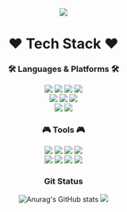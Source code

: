 <div align="center">
	<img src="https://capsule-render.vercel.app/api?type=waving&color=b520bd&height=200&section=header&text=Welcome%20to%20Juyeon's%20Github🤓&fontSize=50&animation=fadeIn&fontAlignY=40" />
	<h1/>❤ Tech Stack ❤</h1>
	<h3/>🛠 Languages & Platforms 🛠</h3>
	<img src="https://img.shields.io/badge/Java-007396?style=for-the-badge&logo=OpenJDK&logoColor=white"/> <img src="https://img.shields.io/badge/HTML5-E34F26?style=for-the-badge&logo=HTML5&logoColor=white"> <img src="https://img.shields.io/badge/CSS-1572B6?style=for-the-badge&logo=CSS3&logoColor=white"> <img src="https://img.shields.io/badge/JavaScript-F7DF1E?style=for-the-badge&logo=JavaScript&logoColor=white"><br>
	<img src="https://img.shields.io/badge/Spring Boot-6DB33F?style=for-the-badge&logo=Spring Boot&logoColor=white"> <img src="https://img.shields.io/badge/JPA-59666C?style=for-the-badge&logo=Spring&logoColor=white"> <img src="https://img.shields.io/badge/React-61DAFB?style=for-the-badge&logo=React&logoColor=white"><br>
	<img src="https://img.shields.io/badge/Oracle-F80000?style=for-the-badge&logo=Oracle&logoColor=white"> <img src="https://img.shields.io/badge/MySQL-4479A1?style=for-the-badge&logo=MySQL&logoColor=white">
	<h3/>🎮 Tools 🎮</h3>
	<img src="https://img.shields.io/badge/IntelliJ IDEA-000000?style=for-the-badge&logo=IntelliJ IDEA&logoColor=white"> <img src="https://img.shields.io/badge/Eclipse IDE-2C2255?style=for-the-badge&logo=Eclipse IDE&logoColor=white"> <img src="https://img.shields.io/badge/Visual Studio Code-007ACC?style=for-the-badge&logo=Visual Studio Code&logoColor=white"> <img src="https://img.shields.io/badge/Bootstrap-7952B3?style=for-the-badge&logo=Bootstrap&logoColor=white"><br>
	<img src="https://img.shields.io/badge/Firebase-FFCA28?style=for-the-badge&logo=Firebase&logoColor=white"> <img src="https://img.shields.io/badge/Amazon AWS-000000?style=for-the-badge&logo=Amazon AWS&logoColor=white"> <img src="https://img.shields.io/badge/Notion-232F3E?style=for-the-badge&logo=Notion&logoColor=white"> <img src="https://img.shields.io/badge/Apache Tomcat-F8DC75?style=for-the-badge&logo=Apache Tomcat&logoColor=white"> 
	<h3/> Git Status </h3>

![Anurag's GitHub stats](https://github-readme-stats.vercel.app/api?username=zoo6335&show_icons=true&theme=radical)
<img src="https://capsule-render.vercel.app/api?type=waving&color=b520bd&height=150&section=footer&text=Thank%20you%20for%20visiting!&fontSize=50&animation=fadeIn&fontAlignY=75" />
</div>
